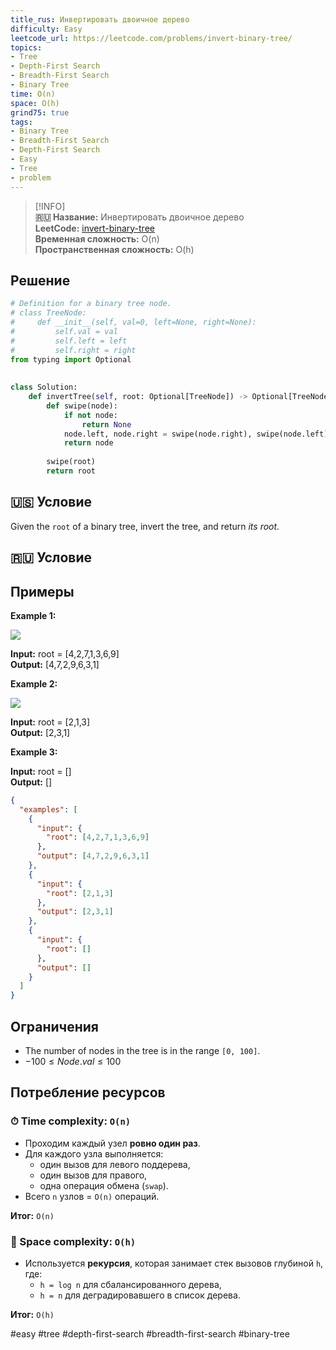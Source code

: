 ```yaml
---
title_rus: Инвертировать двоичное дерево
difficulty: Easy
leetcode_url: https://leetcode.com/problems/invert-binary-tree/
topics:
- Tree
- Depth-First Search
- Breadth-First Search
- Binary Tree
time: O(n)
space: O(h)
grind75: true
tags:
- Binary Tree
- Breadth-First Search
- Depth-First Search
- Easy
- Tree
- problem
---
```


> [!INFO]  
> **🇷🇺 Название:** Инвертировать двоичное дерево  
> **LeetCode:** [invert-binary-tree](https://leetcode.com/problems/invert-binary-tree/)  
> **Временная сложность:** O(n)  
> **Пространственная сложность:** O(h)  

## Решение

```python
# Definition for a binary tree node.  
# class TreeNode:  
#     def __init__(self, val=0, left=None, right=None):  
#         self.val = val  
#         self.left = left  
#         self.right = right  
from typing import Optional  
  
  
class Solution:  
    def invertTree(self, root: Optional[TreeNode]) -> Optional[TreeNode]:  
        def swipe(node):  
            if not node:  
                return None  
            node.left, node.right = swipe(node.right), swipe(node.left)  
            return node  
  
        swipe(root)  
        return root
```

## 🇺🇸 Условие

Given the `root` of a binary tree, invert the tree, and return _its root_.

## 🇷🇺 Условие

<!-- Место для вставки перевода на русском языке -->

## Примеры

**Example 1:**

![](https://assets.leetcode.com/uploads/2021/03/14/invert1-tree.jpg)

**Input:** root = [4,2,7,1,3,6,9]  
**Output:** [4,7,2,9,6,3,1]  

**Example 2:**

![](https://assets.leetcode.com/uploads/2021/03/14/invert2-tree.jpg)

**Input:** root = [2,1,3]  
**Output:** [2,3,1]  

**Example 3:**

**Input:** root = []  
**Output:** []  

```json
{
  "examples": [
    {
      "input": {
        "root": [4,2,7,1,3,6,9]
      },
      "output": [4,7,2,9,6,3,1]
    },
    {
      "input": {
        "root": [2,1,3]
      },
      "output": [2,3,1]
    },
    {
      "input": {
        "root": []
      },
      "output": []
    }
  ]
}
```

## Ограничения

- The number of nodes in the tree is in the range `[0, 100]`.
- $-100 \leq Node.val \leq 100$

## Потребление ресурсов
### ⏱ Time complexity: `O(n)`

- Проходим каждый узел **ровно один раз**.
- Для каждого узла выполняется:
    - один вызов для левого поддерева,
    - один вызов для правого,
    - одна операция обмена (`swap`).
- Всего `n` узлов = `O(n)` операций.

**Итог:** `O(n)`

### 🧠 Space complexity: `O(h)`

- Используется **рекурсия**, которая занимает стек вызовов глубиной `h`, где:
	- `h = log n` для сбалансированного дерева,
	- `h = n` для деградировавшего в список дерева.

**Итог:** `O(h)`

#easy #tree #depth-first-search #breadth-first-search #binary-tree
